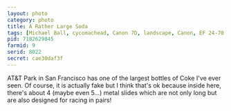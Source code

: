 ```yaml
---
layout: photo
category: photo
title: A Rather Large Soda
tags: [Michael Ball, cycomachead, Canon 7D, landscape, Canon, EF 24-70 f2.8L, SF, ATT, ATT Park, Coke, Cola, Coca Cola, soda, neon, San Francisco, Giants, baseball, stadium, night, bottle, College]
pid: 7182629845
farmid: 9
serid: 8022
secret: cae30daf3f
---
```



AT&T Park in San Francisco has one of the largest bottles of Coke I've ever seen. Of course, it is actually fake but I think that's ok because inside here, there's about 4 (maybe even 5…) metal slides which are not only long but are also designed for racing in pairs!
